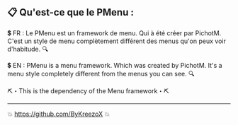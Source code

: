 📋 Qu'est-ce que le PMenu :
-----------------------
💲 FR : Le PMenu est un framework de menu. Qui à été créer par PichotM. C'est un style de menu complètement différent des menus qu'on peux voir d'habitude. 🔍

💲 EN : PMenu is a menu framework. Which was created by PichotM. It's a menu style completely different from the menus you can see. 🔍

⛏️・This is the dependency of the Menu framework・⛏️

----------------------------------

💥 https://github.com/ByKreezoX 💥


